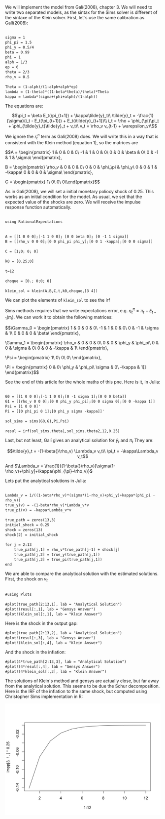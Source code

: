 We will implement the model from Galí(2008), chapter 3. We will need to write two separated models, as the sintax for the Sims solver is different of the sintaxe of the Klein solver. First, let`s use the same calibration as Galí(2008):

```@example 1

sigma = 1
phi_pi = 1.5
phi_y = 0.5/4
beta = 0.99
phi = 1
alph = 1/3
ep = 6
theta = 2/3
rho_v = 0.5

Theta = (1-alph)/(1-alph+alph*ep)
lambda = (1-theta)*((1-beta*theta)/theta)*Theta
kappa = lambda*(sigma+(phi+alph)/(1-alph))

```

The equations are:

$$\pi_t = \beta E_t(\pi_{t+1}) + \kappa\tilde{y}_t\\
\tilde{y}_t = -\frac{1}{\sigma}(i_t - E_t(\pi_{t+1})) + E_t(\tilde{y}_{t+1})\\
i_t = \rho + \phi_{\pi}\pi_t + \phi_{\tilde{y}_t}\tilde{y}_t + v_t\\
v_t = \rho_v v_{t-1} + \varepsilon_v\\$$

We ignore the $r^n_t$ term as Galí(2008) does. We will write this in a way that is consistent with the Klein method (equation 1), so the matrices are

$$A = \begin{pmatrix}
1 & 0 & 0 & 0\\
-1 & 1 & 0 & 0\\
0 & 0 & \beta & 0\\
0 & -1 & 1 & \sigma\\
\end{pmatrix},

B = \begin{pmatrix}
\rho_v & 0 & 0 & 0\\
0 & 0 & \phi_\pi & \phi_y\\
0 & 0 & 1 & -\kappa\\
0 & 0 & 0 & \sigma\\
\end{pmatrix},

C = \begin{pmatrix}
1\\
0\\
0\\
0\\\end{pmatrix}$$

As in Gali(2008), we will set a initial monetary poliocy shock of 0.25. This works as an initial condition for the model. As usual, we set that the expected value of the shocks are zero. We will receive the impulse response function automatically.

```@example1

using RationalExpectations


A = [[1 0 0 0];[-1 1 0 0]; [0 0 beta 0]; [0 -1 1 sigma]]
B = [[rho_v 0 0 0];[0 0 phi_pi phi_y];[0 0 1 -kappa];[0 0 0 sigma]]

C = [1;0; 0; 0]

k0 = [0.25;0]

t=12

choque = [0.; 0;0; 0]

klein_sol = klein(A,B,C,t,k0,choque,[3 4])

```
We can plot the elements of `klein_sol` to see the irf


Sims methods requires that we write expectations error, e.g. $\eta_t^{\pi} = \pi_t - E_{t-1}(\pi_t)$. We can work it to obtain the following matrices:

$$\Gamma_0 = \begin{pmatrix}
1 & 0 & 0 & 0\\
-1 & 1 & 0 & 0\\
0 & -1 & \sigma & 1\\
0 & 0 & 0 & \beta\\
\end{pmatrix},

\Gamma_1 = \begin{pmatrix}
 \rho_v & 0 & 0 & 0\\
0 & 0 & \phi_y & \phi_pi\\
0 & 0 & \sigma & 0\\
0 & 0 & -\kappa & 1\\
\end{pmatrix},

\Psi = \begin{pmatrix}
1\\
0\\
0\\
0\\
\end{pmatrix},

\Pi = \begin{pmatrix}
0 & 0\\
\phi_y & \phi_pi\\
\sigma & 0\\
-\kappa & 1]]
\end{pmatrix}$$

See the end of this article for the whole maths of this pne. Here is it, in Julia:

```@example 1

G0 = [[1 0 0 0];[-1 1 0 0];[0 -1 sigma 1];[0 0 0 beta]]
G1 = [[rho_v 0 0 0];[0 0 phi_y phi_pi];[0 0 sigma 0];[0 0 -kappa 1]]
Psi = [1 0 0 0]'
Pi = [[0 phi_pi 0 1];[0 phi_y sigma -kappa]]'

sol_sims = sims(G0,G1,Pi,Psi)

resul = irf(sol_sims.theta1,sol_sims.theta2,12,0.25)

```

Last, but not least, Galí gives an analytical solution for $\tilde{y}_t$ and $\pi_t$ They are:

$$\tilde{y}_t = -(1-\beta{}\rho_v) \Lambda_v v_t\\
\pi_t = -\kappa\Lambda_v v_t$$

And $\Lambda_v = \frac{1}{(1-\beta{}\rho_v)[\sigma(1-\rho_v)+\phi_y]+\kappa(\phi_{\pi}-\rho_v)}$

Lets put the analytical solutions in Julia:

```@example 1

Lambda_v = 1/((1-beta*rho_v)*(sigma*(1-rho_v)+phi_y)+kappa*(phi_pi - rho_v))
true_y(v) = -(1-beta*rho_v)*Lambda_v*v
true_pi(v) = -kappa*Lambda_v*v

true_path = zeros(13,3)
initial_shock = 0.25
shock = zeros(13)
shock[2] = initial_shock

for j = 2:13
    true_path[j,1] = rho_v*true_path[j-1] + shock[j]
    true_path[j,2] = true_y(true_path[j,1])
    true_path[j,3] = true_pi(true_path[j,1])
end

```

We are able to compare the analytical solution with the estimated solutions. First, the shock on $v_t$

```@example 1

#using Plots

#plot(true_path[2:13,1], lab = "Analytical Solution")
#plot!(resul[:,1], lab = "Gensys Answer")
#plot!(klein_sol[:,1], lab = "Klein Answer")
```

Here is the shock in the output gap:

```@example 1
#plot(true_path[2:13,2], lab = "Analytical Solution")
#plot!(resul[:,3], lab = "Gensys Answer")
#plot!(klein_sol[:,4], lab = "Klein Answer")
```

And the shock in the inflation:

```@example 1
#plot(4*true_path[2:13,3], lab = "Analytical Solution")
#plot!(4*resul[:,4], lab = "Gensys Answer")
#plot!(4*klein_sol[:,3], lab = "Klein Answer")

```

The solutions of Klein`s method and gensys are actually close, but far away from the analytical solution. This seems to be due the Schur decomposition. Here is the IRF of the inflation to the same shock, but computed using Christopher Sims implementation in R:

![](Rplot01.png)
